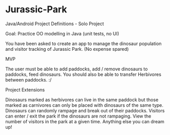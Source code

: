 # Jurassic-Park

Java/Android Project Definitions - Solo Project

Goal: Practice OO modelling in Java (unit tests, no UI)

You have been asked to create an app to manage the dinosaur population and visitor tracking of Jurassic Park. (No expense spared)

MVP

The user must be able to add paddocks, add / remove dinosaurs to paddocks, feed dinosaurs. You should also be able to transfer Herbivores between paddocks. :/

Project Extensions

Dinosaurs marked as herbivores can live in the same paddock but those marked as carnivores can only be placed with dinosaurs of the same type.
Dinosaurs can randomly rampage and break out of their paddocks.
Visitors can enter / exit the park if the dinosaurs are not rampaging.
View the number of visitors in the park at a given time.
Anything else you can dream up!
